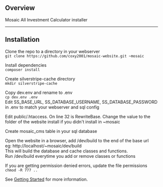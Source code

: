 ## Overview

Mosaic All Investment Calculator installer

---

## Installation

Clone the repo to a directory in your webserver  
`git clone https://github.com/coxy2001/mosaic-website.git ~mosaic`

Install dependencies  
`composer install`

Create silverstripe-cache directory  
`mkdir silverstripe-cache`

Copy dev.env and rename to .env  
`cp dev.env .env`  
Edit SS_BASE_URL, SS_DATABASE_USERNAME, SS_DATABASE_PASSWORD in .env to match your webserver and sql config

Edit public/.htaccess. On line 32 is RewriteBase. Change the value to the folder of the website install if you didn't install in ~mosaic

Create mosaic_cms table in your sql database

Open the website in a browser, add /dev/build to the end of the base url  
eg: http://localhost/~mosaic/dev/build  
This will build the database and cache classes and functions.  
Run /dev/build everytime you add or remove classes or functions

If you are getting permission denied errors, update the file permissions
`chmod -R 777 ..`

See [Getting Started](https://docs.silverstripe.org/en/4/getting_started/) for more information.

